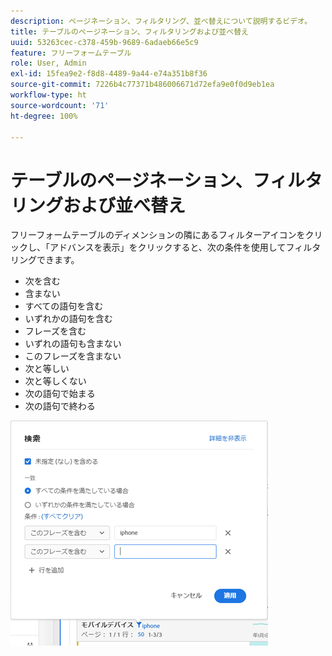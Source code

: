 ```yaml
---
description: ページネーション、フィルタリング、並べ替えについて説明するビデオ。
title: テーブルのページネーション、フィルタリングおよび並べ替え
uuid: 53263cec-c378-459b-9689-6adaeb66e5c9
feature: フリーフォームテーブル
role: User, Admin
exl-id: 15fea9e2-f8d8-4489-9a44-e74a351b8f36
source-git-commit: 7226b4c77371b486006671d72efa9e0f0d9eb1ea
workflow-type: ht
source-wordcount: '71'
ht-degree: 100%

---
```


# テーブルのページネーション、フィルタリングおよび並べ替え

フリーフォームテーブルのディメンションの隣にあるフィルターアイコンをクリックし、「アドバンスを表示」をクリックすると、次の条件を使用してフィルタリングできます。

* 次を含む
* 含まない
* すべての語句を含む
* いずれかの語句を含む
* フレーズを含む
* いずれの語句も含まない
* このフレーズを含まない
* 次と等しい
* 次と等しくない
* 次の語句で始まる
* 次の語句で終わる

![](assets/advanced-filter.png)
